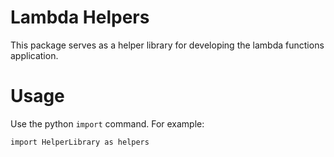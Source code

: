# Lambda Helpers

This package serves as a helper library for developing the lambda functions application.



# Usage

Use the python `import` command. For example:

```
import HelperLibrary as helpers
```
